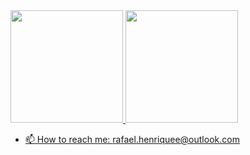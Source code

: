  <div>
  <a href="https://github.com/rafaelhs-debug">
  <img height="180em" src="https://github-readme-stats.vercel.app/api?username=rafaelhs-debug&show_icons=true&theme=white&include_all_commits=true&count_private=true"/>
  <img height="180em" src="https://github-readme-stats.vercel.app/api/top-langs/?username=rafaelhs-debug&layout=compact&langs_count=7&theme=white"/>
</div>

  
- 📫 How to reach me: rafael.henriquee@outlook.com


